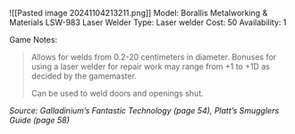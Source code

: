 ![[Pasted image 20241104213211.png]]
Model: Borallis Metalworking & Materials LSW-983 Laser Welder
Type: Laser welder
Cost: 50
Availability: 1

Game Notes: 
> Allows for welds from 0.2-20 centimeters in diameter. Bonuses for using a laser welder for repair work may range from +1 to +1D as decided by the gamemaster.
> 
> Can be used to weld doors and openings shut.

*Source: Galladinium’s Fantastic Technology (page 54), Platt’s Smugglers Guide (page 58)*